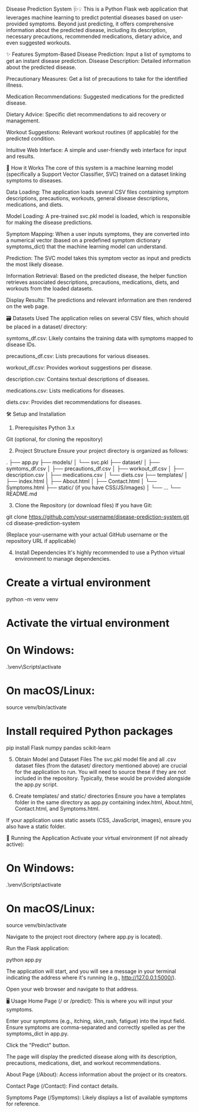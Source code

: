 Disease Prediction System 🩺💡
This is a Python Flask web application that leverages machine learning to predict potential diseases based on user-provided symptoms. Beyond just predicting, it offers comprehensive information about the predicted disease, including its description, necessary precautions, recommended medications, dietary advice, and even suggested workouts.

✨ Features
Symptom-Based Disease Prediction: Input a list of symptoms to get an instant disease prediction.
Disease Description: Detailed information about the predicted disease.

Precautionary Measures: Get a list of precautions to take for the identified illness.

Medication Recommendations: Suggested medications for the predicted disease.

Dietary Advice: Specific diet recommendations to aid recovery or management.

Workout Suggestions: Relevant workout routines (if applicable) for the predicted condition.

Intuitive Web Interface: A simple and user-friendly web interface for input and results.

🚀 How it Works
The core of this system is a machine learning model (specifically a Support Vector Classifier, SVC) trained on a dataset linking symptoms to diseases.

Data Loading: The application loads several CSV files containing symptom descriptions, precautions, workouts, general disease descriptions, medications, and diets.

Model Loading: A pre-trained svc.pkl model is loaded, which is responsible for making the disease predictions.

Symptom Mapping: When a user inputs symptoms, they are converted into a numerical vector (based on a predefined symptom dictionary symptoms_dict) that the machine learning model can understand.

Prediction: The SVC model takes this symptom vector as input and predicts the most likely disease.

Information Retrieval: Based on the predicted disease, the helper function retrieves associated descriptions, precautions, medications, diets, and workouts from the loaded datasets.

Display Results: The predictions and relevant information are then rendered on the web page.

🗃️ Datasets Used
The application relies on several CSV files, which should be placed in a dataset/ directory:

symtoms_df.csv: Likely contains the training data with symptoms mapped to disease IDs.

precautions_df.csv: Lists precautions for various diseases.

workout_df.csv: Provides workout suggestions per disease.

description.csv: Contains textual descriptions of diseases.

medications.csv: Lists medications for diseases.

diets.csv: Provides diet recommendations for diseases.

🛠️ Setup and Installation
1. Prerequisites
Python 3.x

Git (optional, for cloning the repository)

2. Project Structure
Ensure your project directory is organized as follows:

.
├── app.py
├── models/
│   └── svc.pkl
├── dataset/
│   ├── symtoms_df.csv
│   ├── precautions_df.csv
│   ├── workout_df.csv
│   ├── description.csv
│   ├── medications.csv
│   └── diets.csv
├── templates/
│   ├── index.html
│   ├── About.html
│   ├── Contact.html
│   └── Symptoms.html
├── static/ (if you have CSS/JS/images)
│   └── ...
└── README.md

3. Clone the Repository (or download files)
If you have Git:

git clone https://github.com/your-username/disease-prediction-system.git
cd disease-prediction-system

(Replace your-username with your actual GitHub username or the repository URL if applicable)

4. Install Dependencies
It's highly recommended to use a Python virtual environment to manage dependencies.

# Create a virtual environment
python -m venv venv

# Activate the virtual environment
# On Windows:
.\venv\Scripts\activate
# On macOS/Linux:
source venv/bin/activate

# Install required Python packages
pip install Flask numpy pandas scikit-learn

5. Obtain Model and Dataset Files
The svc.pkl model file and all .csv dataset files (from the dataset/ directory mentioned above) are crucial for the application to run. You will need to source these if they are not included in the repository. Typically, these would be provided alongside the app.py script.

6. Create templates/ and static/ directories
Ensure you have a templates folder in the same directory as app.py containing index.html, About.html, Contact.html, and Symptoms.html.

If your application uses static assets (CSS, JavaScript, images), ensure you also have a static folder.

🚀 Running the Application
Activate your virtual environment (if not already active):

# On Windows:
.\venv\Scripts\activate
# On macOS/Linux:
source venv/bin/activate

Navigate to the project root directory (where app.py is located).

Run the Flask application:

python app.py

The application will start, and you will see a message in your terminal indicating the address where it's running (e.g., http://127.0.0.1:5000/).

Open your web browser and navigate to that address.

🖥️ Usage
Home Page (/ or /predict): This is where you will input your symptoms.

Enter your symptoms (e.g., itching, skin_rash, fatigue) into the input field. Ensure symptoms are comma-separated and correctly spelled as per the symptoms_dict in app.py.

Click the "Predict" button.

The page will display the predicted disease along with its description, precautions, medications, diet, and workout recommendations.

About Page (/About): Access information about the project or its creators.

Contact Page (/Contact): Find contact details.

Symptoms Page (/Symptoms): Likely displays a list of available symptoms for reference.

